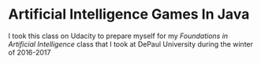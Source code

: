 # Artificial Intelligence Games In Java

I took this class on Udacity to prepare myself for my *Foundations in Artificial Intelligence* class that I took at DePaul University during the winter of 2016-2017